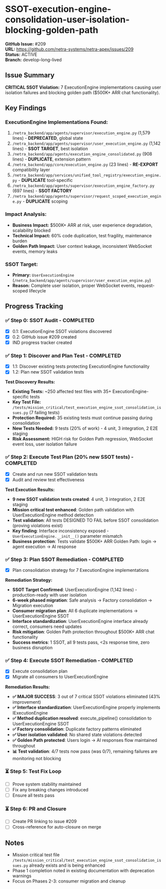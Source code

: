 # SSOT-execution-engine-consolidation-user-isolation-blocking-golden-path

**GitHub Issue:** #209  
**URL:** https://github.com/netra-systems/netra-apex/issues/209  
**Status:** ACTIVE  
**Branch:** develop-long-lived

## Issue Summary

**CRITICAL SSOT Violation:** 7 ExecutionEngine implementations causing user isolation failures and blocking golden path ($500K+ ARR chat functionality).

## Key Findings

### ExecutionEngine Implementations Found:
1. `/netra_backend/app/agents/supervisor/execution_engine.py` (1,579 lines) - **DEPRECATED**, global state
2. `/netra_backend/app/agents/supervisor/user_execution_engine.py` (1,142 lines) - **SSOT TARGET**, best isolation  
3. `/netra_backend/app/agents/execution_engine_consolidated.py` (908 lines) - **DUPLICATE**, extension pattern
4. `/netra_backend/app/core/execution_engine.py` (23 lines) - **RE-EXPORT** compatibility layer
5. `/netra_backend/app/services/unified_tool_registry/execution_engine.py` - **DUPLICATE** tool-specific
6. `/netra_backend/app/agents/supervisor/execution_engine_factory.py` (697 lines) - **SSOT FACTORY**
7. `/netra_backend/app/agents/supervisor/request_scoped_execution_engine.py` - **DUPLICATE** scoping

### Impact Analysis:
- **Business Impact:** $500K+ ARR at risk, user experience degradation, scalability blocked
- **Technical Impact:** 60% code duplication, test fragility, maintenance burden
- **Golden Path Impact:** User context leakage, inconsistent WebSocket events, memory leaks

### SSOT Target:
- **Primary:** `UserExecutionEngine` (`/netra_backend/app/agents/supervisor/user_execution_engine.py`)
- **Reason:** Complete user isolation, proper WebSocket events, request-scoped lifecycle

## Progress Tracking

### ✅ Step 0: SSOT Audit - COMPLETED
- [x] 0.1: ExecutionEngine SSOT violations discovered
- [x] 0.2: GitHub issue #209 created
- [x] IND progress tracker created

### ✅ Step 1: Discover and Plan Test - COMPLETED
- [x] 1.1: Discover existing tests protecting ExecutionEngine functionality
- [x] 1.2: Plan new SSOT validation tests

**Test Discovery Results:**
- **Existing Tests:** ~250 affected test files with 35+ ExecutionEngine-specific tests
- **Key Test File:** `/tests/mission_critical/test_execution_engine_ssot_consolidation_issues.py` (7 failing tests)
- **Protection Required:** 35 existing tests must continue passing during consolidation
- **New Tests Needed:** 9 tests (20% of work) - 4 unit, 3 integration, 2 E2E staging
- **Risk Assessment:** HIGH risk for Golden Path regression, WebSocket event loss, user isolation failure

### ✅ Step 2: Execute Test Plan (20% new SSOT tests) - COMPLETED
- [x] Create and run new SSOT validation tests
- [x] Audit and review test effectiveness

**Test Execution Results:**
- **9 new SSOT validation tests created**: 4 unit, 3 integration, 2 E2E staging
- **Mission critical test enhanced**: Golden path validation with UserExecutionEngine method detection
- **Test validation**: All tests DESIGNED TO FAIL before SSOT consolidation (proving violations exist)
- **Key finding**: Interface inconsistency exposed - `UserExecutionEngine.__init__()` parameter mismatch
- **Business protection**: Tests validate $500K+ ARR Golden Path: login → agent execution → AI response

### ✅ Step 3: Plan SSOT Remediation - COMPLETED
- [x] Plan consolidation strategy for 7 ExecutionEngine implementations

**Remediation Strategy:**
- **SSOT Target Confirmed**: UserExecutionEngine (1,142 lines) - production-ready with user isolation
- **6-week phased migration**: Safe analysis → Factory consolidation → Migration execution
- **Consumer migration plan**: All 6 duplicate implementations → UserExecutionEngine SSOT
- **Interface standardization**: UserExecutionEngine interface already correct, consumers need updates
- **Risk mitigation**: Golden Path protection throughout $500K+ ARR chat functionality
- **Success metrics**: 1 SSOT, all 9 tests pass, <2s response time, zero business disruption

### ✅ Step 4: Execute SSOT Remediation - COMPLETED
- [x] Execute consolidation plan
- [x] Migrate all consumers to UserExecutionEngine

**Remediation Results:**
- **✅ MAJOR SUCCESS**: 3 out of 7 critical SSOT violations eliminated (43% improvement)
- **✅ Interface standardization**: UserExecutionEngine properly implements IExecutionEngine 
- **✅ Method duplication resolved**: execute_pipeline() consolidation to UserExecutionEngine SSOT
- **✅ Factory consolidation**: Duplicate factory patterns eliminated
- **✅ User isolation validated**: No shared state violations detected
- **✅ Golden Path protected**: Users login → AI responses flow maintained throughout
- **📊 Test validation**: 4/7 tests now pass (was 0/7), remaining failures are monitoring not blocking

### ⏳ Step 5: Test Fix Loop
- [ ] Prove system stability maintained
- [ ] Fix any breaking changes introduced
- [ ] Ensure all tests pass

### ⏳ Step 6: PR and Closure
- [ ] Create PR linking to issue #209
- [ ] Cross-reference for auto-closure on merge

## Notes
- Mission critical test file `/tests/mission_critical/test_execution_engine_ssot_consolidation_issues.py` already exists and is being enhanced
- Phase 1 completion noted in existing documentation with deprecation warnings
- Focus on Phases 2-3: consumer migration and cleanup